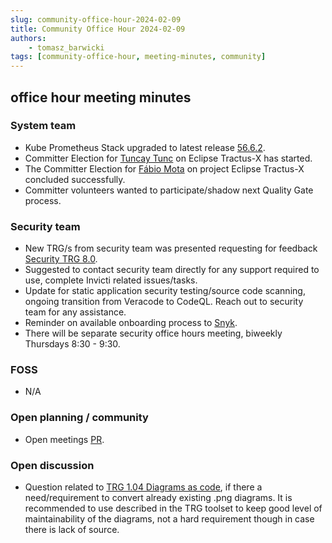 ```yaml
---
slug: community-office-hour-2024-02-09
title: Community Office Hour 2024-02-09
authors: 
    - tomasz_barwicki
tags: [community-office-hour, meeting-minutes, community]
---
```


## office hour meeting minutes

### System team

- Kube Prometheus Stack upgraded to latest release [56.6.2](https://github.com/prometheus-community/helm-charts/releases/tag/kube-prometheus-stack-56.6.2).
- Committer Election for [Tuncay Tunc](https://github.com/tuncaytunc-zf) on Eclipse Tractus-X has started.
- The Committer Election for [Fábio Mota](https://github.com/fabiodmota) on project Eclipse Tractus-X concluded successfully.
- Committer volunteers wanted to participate/shadow next Quality Gate process.

### Security team

- New TRG/s from security team was presented requesting for feedback [Security TRG 8.0](https://github.com/eclipse-tractusx/eclipse-tractusx.github.io/pull/657).
- Suggested to contact security team directly for any support required to use, complete Invicti related issues/tasks.
- Update for static application security testing/source code scanning, ongoing transition from Veracode to CodeQL. Reach out to security team for any assistance.
- Reminder on available onboarding process to [Snyk](https://snyk.io/).
- There will be separate security office hours meeting, biweekly Thursdays 8:30 - 9:30.

### FOSS

- N/A

### Open planning / community

- Open meetings [PR](https://github.com/eclipse-tractusx/eclipse-tractusx.github.io/pull/658).

### Open discussion

- Question related to [TRG 1.04 Diagrams as code](https://eclipse-tractusx.github.io/docs/release/trg-1/trg-1-4), if there a need/requirement to convert already existing .png diagrams. It is recommended to use described in the TRG toolset to keep good level of maintainability of the diagrams, not a hard requirement though in case there is lack of source.
